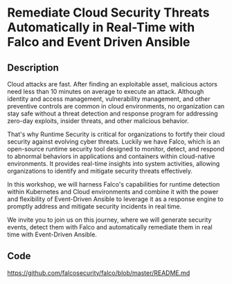 # Remediate Cloud Security Threats Automatically in Real-Time with Falco and Event Driven Ansible

## Description
Cloud attacks are fast. After finding an exploitable asset, malicious actors need less than 10 minutes on average to execute an attack. Although identity and access management, vulnerability management, and other preventive controls are common in cloud environments, no organization can stay safe without a threat detection and response program for addressing zero-day exploits, insider threats, and other malicious behavior.

That's why Runtime Security is critical for organizations to fortify their cloud security against evolving cyber threats. Luckily we have Falco, which is an open-source runtime security tool designed to monitor, detect, and respond to abnormal behaviors in applications and containers within cloud-native environments. It provides real-time insights into system activities, allowing organizations to identify and mitigate security threats effectively.

In this workshop, we will harness Falco's capabilities for runtime detection within Kubernetes and Cloud environments and combine it with the power and flexibility of Event-Driven Ansible to leverage it as a response engine to promptly address and mitigate security incidents in real time.

We invite you to join us on this journey, where we will generate security events, detect them with Falco and automatically remediate them in real time with Event-Driven Ansible.

## Code
https://github.com/falcosecurity/falco/blob/master/README.md
